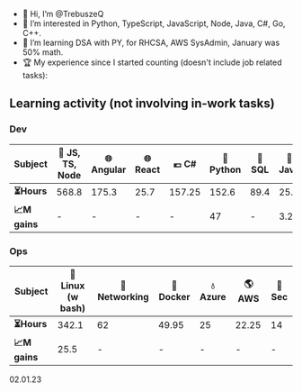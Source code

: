 - 👋 Hi, I’m @TrebuszeQ
- 👀 I’m interested in Python, TypeScript, JavaScript, Node, Java, C#, Go, C++.
- 🌱 I’m learning DSA with PY, for RHCSA, AWS SysAdmin, January was 50% math.
- 🏆 My experience since I started counting (doesn't include job related tasks):

<h2>Learning activity (not involving in-work tasks)</h2>
<h3>Dev</h3>
<table class="darkTable">
<thead>
  <tr>
    <th>Subject</th>
    <th>🌱 JS, TS, Node</th>
    <th>🌐 Angular</th>
    <th>🌐 React</th>
    <th>💶 C#</th>
    <th>🐍 Python</th>
    <th>📓 SQL</th>
    <th>🌋 Java</th>
    <th>:snowflake: C++</th>
    <th>🐹 Go</th>
  </tr>
</thead>
<tbody>
  <tr>
    <td><strong>⏳Hours</strong></td>
    <td>568.8</td> 
    <td>175.3</td>
    <td>25.7</td>
    <td>157.25</td>
    <td>152.6</td>
    <td>89.4</td>
    <td>25.3</td>
    <td>24.45</td>
    <td>15.9 </td>
  </tr>
  <tr>
    <td><strong>📈M gains</strong></td>
    <td>-</td>
    <td>-</td>
    <td>-</td>
    <td>-</td>
    <td>47</td>
    <td>-</td>
    <td>3.25</td>
    <td>-</td>
    <td>-</td>
  </tr>
</tbody>
</table>
<h3>Ops</h3>
<table class="darkTable">
<thead>
  <tr>
    <th>Subject</th>
    <th>🐧 Linux (w bash)</th>
    <th>🌉 Networking</th>
    <th>🐳 Docker</th>
    <th>💧 Azure</th>
    <th>🌎 AWS</th>
    <th>🚓 Sec</th>
</thead>
<tbody>
  <tr>
    <td><strong>⏳Hours </strong></td>
    <td>342.1</td>
    <td>62</td>
    <td>49.95</td>
    <td>25</td>
    <td>22.25</td>
    <td>14</td>
  </tr>
  <tr>
    <td><strong>📈M gains </strong></td>
    <td>25.5</td>
    <td>-</td>
    <td>-</td>
    <td>-</td>
    <td>-</td>
    <td>-</td>
  </tr>
</tbody>
</table>
02.01.23

<!---
TrebuszeQ/TrebuszeQ is a ✨ special ✨ repository because its `README.md` (this file) appears on your GitHub profile.
You can click the Preview link to take a look at your changes.
- 💞️ I’m looking to collaborate on ...
- 📫 How to reach me ...
--->
